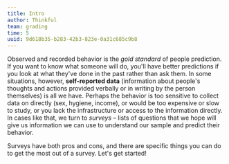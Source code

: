 ```yaml
---
title: Intro
author: Thinkful
team: grading
time: 5
uuid: 9d618b35-b283-42b3-823e-0a31c685c9b8
---
```


Observed and recorded behavior is the *gold standard* of people prediction.  If you want to know what someone will do, you'll have better predictions if you look at what they've done in the past rather than ask them.  In some situations, however, **self-reported data** (information about people's thoughts and actions provided verbally or in writing by the person themselves) is all we have.  Perhaps the behavior is too sensitive to collect data on directly (sex, hygiene, income), or would be too expensive or slow to study, or you lack the infrastructure or access to the information directly.  In cases like that, we turn to *surveys* – lists of questions that we hope will give us information we can use to understand our sample and predict their behavior.

Surveys have both pros and cons, and there are specific things you can do to get the most out of a survey.  Let's get started!